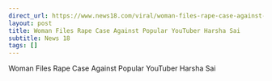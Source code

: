 ```yaml
---
direct_url: https://www.news18.com/viral/woman-files-rape-case-against-popular-youtuber-harsha-sai-9063020.html
layout: post
title: Woman Files Rape Case Against Popular YouTuber Harsha Sai
subtitle: News 18
tags: []
---
```


Woman Files Rape Case Against Popular YouTuber Harsha Sai
